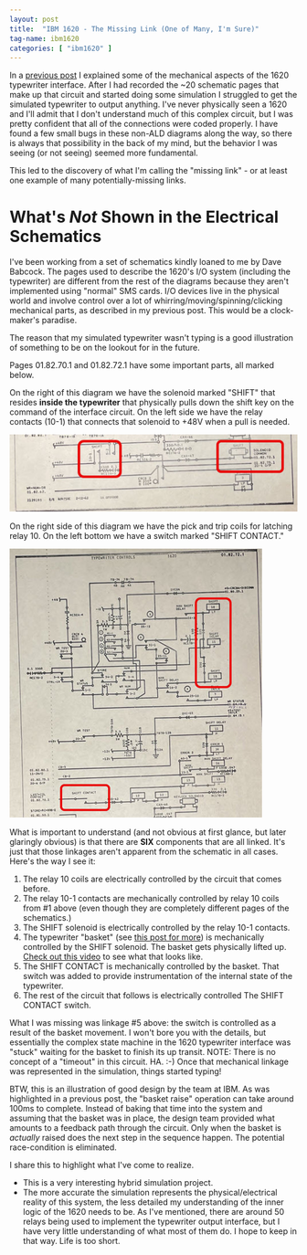 ```yaml
---
layout: post
title:  "IBM 1620 - The Missing Link (One of Many, I'm Sure)"
tag-name: ibm1620
categories: [ "ibm1620" ]
---
```


In a [previous post](/ibm1620/2024/07/03/input-output-mechanics.html) I explained some of
the mechanical aspects of the 1620 typewriter interface. After I had recorded the ~20
schematic pages that make up that circuit and started doing some simulation I struggled
to get the simulated typewriter to output anything. I've never physically seen a 1620 and I'll admit that I don't understand
much of this complex circuit, but I was pretty confident that all of the 
connections were coded properly. I have found a few small bugs in these non-ALD diagrams along 
the way, so there is always that possibility in the back of my mind, but the behavior
I was seeing (or not seeing) seemed more fundamental.

This led to the discovery of what I'm calling the "missing link" - or at least one example
of many potentially-missing links.

# What's *Not* Shown in the Electrical Schematics

I've been working from a set of schematics kindly loaned to me by Dave Babcock. The pages
used to describe the 1620's I/O system (including the typewriter) are different from 
the rest of the diagrams because they aren't implemented using "normal" SMS cards. I/O 
devices live in the physical world and involve control over a lot of whirring/moving/spinning/clicking 
mechanical parts, as described in my previous post. This would be a clock-maker's paradise.

The reason that my simulated typewriter wasn't typing is a good illustration of something to 
be on the lookout for in the future.

Pages 01.82.70.1 and 01.82.72.1 have some important parts, all marked below.

On the right of this diagram we have the solenoid marked "SHIFT" that resides **inside the 
typewriter** that physically pulls down the shift key on the command of the interface circuit. On the left side
we have the relay contacts (10-1) that connects that 
solenoid to +48V when a pull is needed.

![Link 1](/assets/images/link-2.jpg)

On the right side of this diagram we have the pick and 
trip coils for latching relay 10.  On the left bottom
we have a switch marked "SHIFT CONTACT."

![Relay 2](/assets/images/link-1.jpg)

What is important to understand (and not obvious at first glance, but later glaringly obvious) is that
there are **SIX** components that are all linked. It's just that those linkages aren't 
apparent from the schematic in all cases. Here's the way I see it:

1. The relay 10 coils are electrically controlled by the circuit that comes before.
2. The relay 10-1 contacts are mechanically controlled by relay 10 coils from #1 above (even though
they are completely different pages of the schematics.)
3. The SHIFT solenoid is electrically controlled by the relay 10-1 contacts.
4. The typewriter "basket" (see [this post for more](/ibm1620/2024/06/27/input-output-writer-1.html)) is 
mechanically controlled by the SHIFT solenoid. The basket gets physically lifted up. [Check out this video](https://www.youtube.com/watch?v=6p7aa56KwZg) to see what that looks like.
5. The SHIFT CONTACT is mechanically controlled by the basket. That switch was added to provide instrumentation
of the internal state of the typewriter. 
6. The rest of the circuit that follows is electrically controlled The SHIFT CONTACT switch.

What I was missing was linkage #5 above: the switch is controlled as a result of the basket movement. I won't 
bore you with the details, but essentially the complex state machine in the 1620 typewriter interface
was "stuck" waiting for the basket to finish its up transit.  NOTE: There is no concept of a "timeout" in this
circuit. HA. :-) Once that mechanical linkage was represented in the simulation, things started typing!

BTW, this is an illustration of good design by the team at IBM. As was highlighted in a previous post,
the "basket raise" operation can take around 100ms to complete. Instead of baking that time into the system
and assuming that the basket was in place, the design 
team provided what amounts to a feedback path through
the circuit.  Only when the basket is _actually_ raised
does the next step in the sequence happen. The potential race-condition
is eliminated.

I share this to highlight what I've come to realize. 
* This is a very interesting hybrid simulation project.
* The more accurate the simulation represents the physical/electrical reality of this system, the
less detailed my understanding of the inner logic of the 1620 needs to be.  As I've mentioned,
there are around 50 relays being used to implement the typewriter output interface, but I have 
very little understanding of what most of them do.  I hope to keep in that way. Life is too short.






